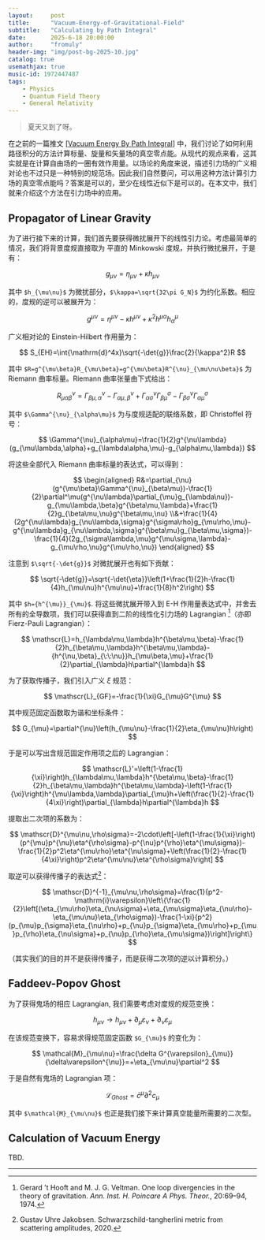 ```yaml
---
layout:     post
title:      "Vacuum-Energy-of-Gravitational-Field"
subtitle:   "Calculating by Path Integral"
date:       2025-6-18 20:00:00
author:     "fromuly"
header-img: "img/post-bg-2025-10.jpg"
catalog: true
usemathjax: true
music-id: 1972447487
tags:
    - Physics
    - Quantum Field Theory
    - General Relativity
---
```


> 夏天又到了呀。

在之前的一篇推文 [[Vacuum Energy By Path Integral](https://fanzt.github.io/2025/03/01/Vacuum-Energy-By-Path-Integral/)] 中，我们讨论了如何利用路径积分的方法计算标量、旋量和矢量场的真空零点能。从现代的观点来看，这其实就是在计算自由场的一圈有效作用量。以场论的角度来说，描述引力场的广义相对论也不过只是一种特别的规范场。因此我们自然要问，可以用这种方法计算引力场的真空零点能吗？答案是可以的，至少在线性近似下是可以的。在本文中，我们就来介绍这个方法在引力场中的应用。

## Propagator of Linear Gravity

为了进行接下来的计算，我们首先要获得微扰展开下的线性引力论。考虑最简单的情况，我们将背景度规直接取为 平直的 Minkowski 度规，并执行微扰展开，于是有：

$$
    g_{\mu\nu}=\eta_{\mu\nu}+\kappa h_{\mu\nu}
$$

其中 `$h_{\mu\nu}$` 为微扰部分，`$\kappa=\sqrt{32\pi G_N}$` 为约化系数。相应的，度规的逆可以被展开为：

$$
    g^{\mu\nu}=\eta^{\mu\nu}-\kappa h^{\mu\nu}+\kappa^2 h^{\mu\alpha}{h_{\alpha}}^{\mu}
$$

广义相对论的 Einstein-Hilbert 作用量为：

$$
    S_{EH}=\int{\mathrm{d}^4x}\sqrt{-\det{g}}\frac{2}{\kappa^2}R
$$

其中 `$R=g^{\mu\beta}R_{\mu\beta}=g^{\mu\beta}R^{\nu}_{\mu\nu\beta}$` 为 Riemann 曲率标量。Riemann 曲率张量由下式给出：

$$
    R^{\nu}_{\mu\alpha\beta}=\Gamma^{\nu}_{\beta\mu,\alpha}-\Gamma^{\nu}_{\alpha\mu,\beta}+\Gamma^{\nu}_{\alpha\sigma}\Gamma^{\sigma}_{\beta\mu}-\Gamma^{\nu}_{\beta\sigma}\Gamma^{\sigma}_{\alpha\mu}
$$

其中 `$\Gamma^{\nu}_{\alpha\mu}$` 为与度规适配的联络系数，即 Christoffel 符号：

$$
    \Gamma^{\nu}_{\alpha\mu}=\frac{1}{2}g^{\nu\lambda}(g_{\mu\lambda,\alpha}+g_{\lambda\alpha,\mu}-g_{\alpha\mu,\lambda})
$$

将这些全部代入 Riemann 曲率标量的表达式，可以得到：

$$
\begin{aligned}
    R&=\partial_{\nu}(g^{\mu\beta}\Gamma^{\nu}_{\beta\mu})-\frac{1}{2}\partial^\mu(g^{\nu\lambda}\partial_{\mu}g_{\lambda\nu})-g_{\mu\lambda,\beta}g^{\beta\mu,\lambda}+\frac{1}{2}g_{\beta\mu,\nu}g^{\beta\mu,\nu}
    \\&+\frac{1}{4}(2g^{\nu\lambda}g_{\nu\lambda,\sigma}g^{\sigma\rho}g_{\mu\rho,\mu}-g^{\nu\lambda}g_{\nu\lambda,\sigma}g^{\beta\mu}g_{\beta\mu,\sigma})-\frac{1}{4}(2g_{\sigma\lambda,\mu}g^{\mu\sigma,\lambda}-g_{\mu\rho,\nu}g^{\mu\rho,\nu})
\end{aligned}
$$

注意到 `$\sqrt{-\det{g}}$` 对微扰展开也有如下贡献：

$$
    \sqrt{-\det{g}}=\sqrt{-\det{\eta}}\left(1+\frac{1}{2}h-\frac{1}{4}h_{\mu\nu}h^{\mu\nu}+\frac{1}{8}h^2\right)
$$

其中 `$h={h^{\mu}}_{\mu}$`. 将这些微扰展开带入到 E-H 作用量表达式中，并舍去所有的全导数项，我们可以获得直到二阶的线性化引力场的 Lagrangian [^1]（亦即 Fierz-Pauli Lagrangian）：

$$
    \mathscr{L}=h_{\lambda\mu,\lambda}h^{\beta\mu,\beta}-\frac{1}{2}h_{\beta\mu,\lambda}h^{\beta\mu,\lambda}-{h^{\nu,\beta}_{\:\:\nu}}h_{\mu\beta,\mu}+\frac{1}{2}\partial_{\lambda}h\partial^{\lambda}h
$$

为了获取传播子，我们引入广义 $\xi$ 规范：

$$
    \mathscr{L}_{GF}=-\frac{1}{\xi}G_{\mu}G^{\mu}
$$

其中规范固定函数取为谐和坐标条件：

$$
    G_{\mu}=\partial^{\nu}\left(h_{\mu\nu}-\frac{1}{2}\eta_{\mu\nu}h\right)
$$

于是可以写出含规范固定作用项之后的 Lagrangian：

$$
    \mathscr{L}'=\left(1-\frac{1}{\xi}\right)h_{\lambda\mu,\lambda}h^{\beta\mu,\beta}-\frac{1}{2}h_{\beta\mu,\lambda}h^{\beta\mu,\lambda}-\left(1-\frac{1}{\xi}\right)h^{\mu\lambda,\lambda}\partial_{\mu}h+\left(\frac{1}{2}-\frac{1}{4\xi}\right)\partial_{\lambda}h\partial^{\lambda}h
$$

提取出二次项的系数为：

$$
    \mathscr{D}^{\mu\nu,\rho\sigma}=-2\cdot\left[-\left(1-\frac{1}{\xi}\right)(p^{\mu}p^{\nu}\eta^{\rho\sigma}-p^{\nu}p^{\rho}\eta^{\mu\sigma})-\frac{1}{2}p^2\eta^{\mu\rho}\eta^{\nu\sigma}+\left(\frac{1}{2}-\frac{1}{4\xi}\right)p^2\eta^{\mu\nu}\eta^{\rho\sigma}\right]
$$

取逆可以获得传播子的表达式[^2]：

$$
    \mathscr{D}^{-1}_{\mu\nu,\rho\sigma}=\frac{1}{p^2-\mathrm{i}\varepsilon}\left\{\frac{1}{2}\left[(\eta_{\mu\rho}\eta_{\nu\sigma}+\eta_{\mu\sigma}\eta_{\nu\rho}-\eta_{\mu\nu}\eta_{\rho\sigma})-\frac{1-\xi}{p^2}(p_{\mu}p_{\sigma}\eta_{\nu\rho}+p_{\nu}p_{\sigma}\eta_{\mu\rho}+p_{\mu}p_{\rho}\eta_{\nu\sigma}+p_{\nu}p_{\rho}\eta_{\mu\sigma})\right]\right\}
$$

（其实我们的目的并不是获得传播子，而是获得二次项的逆以计算积分。）

## Faddeev-Popov Ghost

为了获得鬼场的相应 Lagrangian, 我们需要考虑对度规的规范变换：

$$
    h_{\mu\nu}\rightarrow h_{\mu\nu}+\partial_{\mu}\varepsilon_{\nu}+\partial_{\nu}\varepsilon_{\mu}
$$

在该规范变换下，容易求得规范固定函数 `$G_{\mu}$` 的变化为：

$$
    \mathcal{M}_{\mu\nu}=\frac{\delta G^{\varepsilon}_{\mu}}{\delta\varepsilon^{\nu}}=+\eta_{\mu\nu}\partial^2
$$

于是自然有鬼场的 Lagrangian 项：

$$
    \mathscr{L}_{Ghost}=\bar{c}^{\mu}\partial^2c_{\mu}
$$

其中 `$\mathcal{M}_{\mu\nu}$` 也正是我们接下来计算真空能量所需要的二次型。

## Calculation of Vacuum Energy

TBD.

----

[^1]: Gerard ’t Hooft and M. J. G. Veltman. One loop divergencies in the theory of gravitation. *Ann. Inst. H. Poincare A Phys. Theor.*, 20:69–94, 1974.
[^2]: Gustav Uhre Jakobsen. Schwarzschild-tangherlini metric from scattering amplitudes, 2020.
